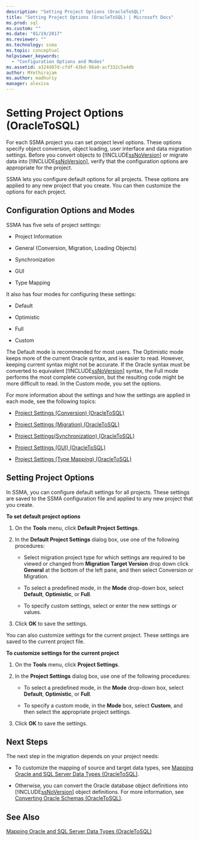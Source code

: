 ```yaml
---
description: "Setting Project Options (OracleToSQL)"
title: "Setting Project Options (OracleToSQL) | Microsoft Docs"
ms.prod: sql
ms.custom: ""
ms.date: "01/19/2017"
ms.reviewer: ""
ms.technology: ssma
ms.topic: conceptual
helpviewer_keywords: 
  - "Configuration Options and Modes"
ms.assetid: a324d07d-cfdf-43bd-98a0-acf332c5a4db
author: MYethirajam 
ms.author: madhuriy 
manager: alexiva
---
```

# Setting Project Options (OracleToSQL)
For each SSMA project you can set project level options. These options specify object conversion, object loading, user interface and data migration settings. Before you convert objects to [!INCLUDE[ssNoVersion](../../includes/ssnoversion-md.md)] or migrate data into [!INCLUDE[ssNoVersion](../../includes/ssnoversion-md.md)], verify that the configuration options are appropriate for the project.  
  
SSMA lets you configure default options for all projects. These options are applied to any new project that you create. You can then customize the options for each project.  
  
## Configuration Options and Modes  
SSMA has five sets of project settings:  
  
-   Project Information  
  
-   General (Conversion, Migration, Loading Objects)  
  
-   Synchronization  
  
-   GUI  
  
-   Type Mapping  
  
It also has four modes for configuring these settings:  
  
-   Default  
  
-   Optimistic  
  
-   Full  
  
-   Custom  
  
The Default mode is recommended for most users. The Optimistic mode keeps more of the current Oracle syntax, and is easier to read. However, keeping current syntax might not be accurate. If the Oracle syntax must be converted to equivalent [!INCLUDE[ssNoVersion](../../includes/ssnoversion-md.md)] syntax, the Full mode performs the most complete conversion, but the resulting code might be more difficult to read. In the Custom mode, you set the options.  
  
For more information about the settings and how the settings are applied in each mode, see the following topics:  
  
-   [Project Settings &#40;Conversion&#41; &#40;OracleToSQL&#41;](../../ssma/oracle/project-settings-conversion-oracletosql.md)  
  
-   [Project Settings &#40;Migration&#41; &#40;OracleToSQL&#41;](../../ssma/oracle/project-settings-migration-oracletosql.md)  
  
-   [Project Settings&#40;Synchronization&#41; &#40;OracleToSQL&#41;](../../ssma/oracle/project-settings-synchronization-oracletosql.md)  
  
-   [Project Settings &#40;GUI&#41; &#40;OracleToSQL&#41;](../../ssma/oracle/project-settings-gui-oracletosql.md)  
  
-   [Project Settings &#40;Type Mapping&#41; &#40;OracleToSQL&#41;](../../ssma/oracle/project-settings-type-mapping-oracletosql.md)  
  
## Setting Project Options  
In SSMA, you can configure default settings for all projects. These settings are saved to the SSMA configuration file and applied to any new project that you create.  
  
**To set default project options**  
  
1.  On the **Tools** menu, click **Default Project Settings**.  
  
2.  In the **Default Project Settings** dialog box, use one of the following procedures:  
  
    -   Select migration project type for which settings are required to be viewed or changed from **Migration Target Version** drop down click **General** at the bottom of the left pane, and then select Conversion or Migration.  
  
    -   To select a predefined mode, in the **Mode** drop-down box, select **Default**, **Optimistic**, or **Full**.  
  
    -   To specify custom settings, select or enter the new settings or values.  
  
3.  Click **OK** to save the settings.  
  
You can also customize settings for the current project. These settings are saved to the current project file.  
  
**To customize settings for the current project**  
  
1.  On the **Tools** menu, click **Project Settings**.  
  
2.  In the **Project Settings** dialog box, use one of the following procedures:  
  
    -   To select a predefined mode, in the **Mode** drop-down box, select **Default**, **Optimistic**, or **Full**.  
  
    -   To specify a custom mode, in the **Mode** box, select **Custom**, and then select the appropriate project settings.  
  
3.  Click **OK** to save the settings.  
  
## Next Steps  
The next step in the migration depends on your project needs:  
  
-   To customize the mapping of source and target data types, see [Mapping Oracle and SQL Server Data Types &#40;OracleToSQL&#41;](../../ssma/oracle/mapping-oracle-and-sql-server-data-types-oracletosql.md).  
  
-   Otherwise, you can convert the Oracle database object definitions into [!INCLUDE[ssNoVersion](../../includes/ssnoversion-md.md)] object definitions. For more information, see [Converting Oracle Schemas &#40;OracleToSQL&#41;](../../ssma/oracle/converting-oracle-schemas-oracletosql.md).  
  
## See Also  
[Mapping Oracle and SQL Server Data Types &#40;OracleToSQL&#41;](../../ssma/oracle/mapping-oracle-and-sql-server-data-types-oracletosql.md)  
  
